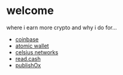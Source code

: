 <!-----
title: Welcome
header: make some …
--->

# welcome

where i earn more crypto and why i do for…

<ul>
  <li class='icon-fire'><a href='http://blog.pancake.io'>coinbase</a></li>
  <li class='icon-gift'><a href='http://themes.pancake.io'>atomic wallet</a></li>
  <li class='icon-info-sign'><a href='http://docs.pancake.io'>celsius networks</a></li>
  <li class='icon-twitter-sign'><a href='http://twitter.com/pancakeio'>read.cash</a></li>
  <li class='icon-github-sign'><a href='http://github.com/pancakeio'>publishOx</a></li>
</ul>
